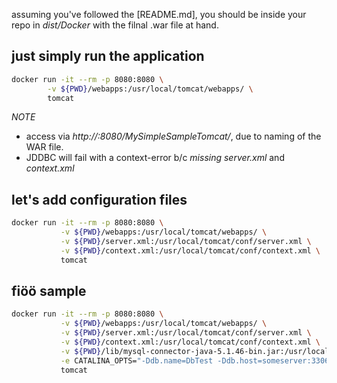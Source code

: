 
assuming you've followed the [README.md], you should be inside your repo in _dist/Docker_ with the filnal .war file at hand.

## just simply run the application
```bash
docker run -it --rm -p 8080:8080 \
        -v ${PWD}/webapps:/usr/local/tomcat/webapps/ \
        tomcat
```
>
*NOTE*
- access via _http://<IP>:8080/MySimpleSampleTomcat/_, due to naming of the WAR file.
- JDDBC will fail with a context-error b/c *missing* _server.xml_ and _context.xml_
>

## let's add configuration files
```bash
docker run -it --rm -p 8080:8080 \
           -v ${PWD}/webapps:/usr/local/tomcat/webapps/ \
           -v ${PWD}/server.xml:/usr/local/tomcat/conf/server.xml \
           -v ${PWD}/context.xml:/usr/local/tomcat/conf/context.xml \
           tomcat
```









## fiöö sample
```bash
docker run -it --rm -p 8080:8080 \
           -v ${PWD}/webapps:/usr/local/tomcat/webapps/ \
           -v ${PWD}/server.xml:/usr/local/tomcat/conf/server.xml \
           -v ${PWD}/context.xml:/usr/local/tomcat/conf/context.xml \
           -v ${PWD}/lib/mysql-connector-java-5.1.46-bin.jar:/usr/local/tomcat/lib/myslq.jar \
           -e CATALINA_OPTS="-Ddb.name=DbTest -Ddb.host=someserver:3306 -Ddb.user=root -Ddb.pass=unsure" \
           tomcat
```